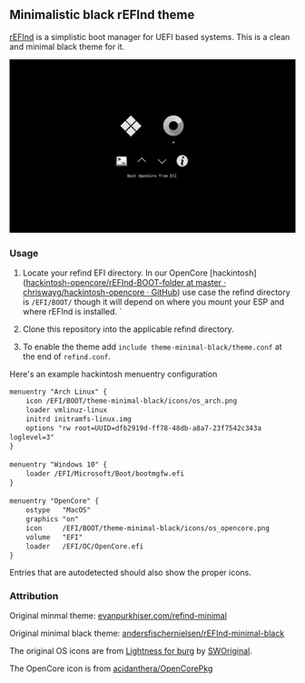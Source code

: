 ## Minimalistic black rEFInd theme

[rEFInd](http://www.rodsbooks.com/refind/) is a simplistic boot manager for UEFI
based systems. This is a clean and minimal black theme for it.

![rEFInd Minimalistic](screenshot.png)

### Usage

1. Locate your refind EFI directory. In our OpenCore [hackintosh]([hackintosh-opencore/rEFInd-BOOT-folder at master · chriswayg/hackintosh-opencore · GitHub](https://github.com/chriswayg/hackintosh-opencore/tree/master/rEFInd-BOOT-folder)) use case the refind directory is `/EFI/BOOT/` though it will depend on where you mount your ESP and where rEFInd is
   installed. `

2. Clone this repository into the applicable refind directory.

3. To enable the theme add `include theme-minimal-black/theme.conf` at the end of
   `refind.conf`.

Here's an example hackintosh menuentry configuration

```nginx
menuentry "Arch Linux" {
    icon /EFI/BOOT/theme-minimal-black/icons/os_arch.png
    loader vmlinuz-linux
    initrd initramfs-linux.img
    options "rw root=UUID=dfb2919d-ff78-48db-a8a7-23f7542c343a loglevel=3"
}

menuentry "Windows 10" {
    loader /EFI/Microsoft/Boot/bootmgfw.efi
}

menuentry "OpenCore" {
    ostype   "MacOS"
    graphics "on"
    icon     /EFI/BOOT/theme-minimal-black/icons/os_opencore.png
    volume   "EFI"
    loader   /EFI/OC/OpenCore.efi
}
```

Entries that are autodetected should also show the proper icons.

### Attribution

Original minmal theme: [evanpurkhiser.com/refind-minimal](http://evanpurkhiser.com/rEFInd-minimal "http://evanpurkhiser.com/rEFInd-minimal")

Original minimal black theme: [andersfischernielsen/rEFInd-minimal-black](https://github.com/andersfischernielsen/rEFInd-minimal-black)

The original OS icons are from [Lightness for burg][icons] by [SWOriginal][icon-author].

The OpenCore icon is from [acidanthera/OpenCorePkg](https://github.com/acidanthera/OpenCorePkg/tree/master/Docs/Logos)

[icons]: http://sworiginal.deviantart.com/art/Lightness-for-burg-181461810
[icon-author]: http://sworiginal.deviantart.com/

[chriswayg]: https://github.com/chriswayg/theme-minimal-black
